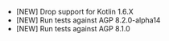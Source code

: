 - [NEW] Drop support for Kotlin 1.6.X
- [NEW] Run tests against AGP 8.2.0-alpha14
- [NEW] Run tests against AGP 8.1.0
